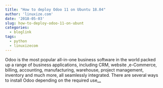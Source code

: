 ```yaml
---
title: "How to deploy Odoo 11 on Ubuntu 18.04"
author: 'linuxize.com'
date: '2018-05-03'
slug: how-to-deploy-odoo-11-on-ubunt
categories:
  - bloglink
tags:
  - python
  - linuxizecom
---
```


Odoo is the most popular all-in-one business software in the world packed up a range of business applications, including CRM, website ,e-Commerce, billing, accounting, manufacturing, warehouse, project management, inventory and much more, all seamlessly integrated. There are several ways to install Odoo depending on the required use[... <i class="fas fa-external-link-alt"></i>](https://linuxize.com/post/how-to-deploy-odoo-11-on-ubuntu-18-04/)

